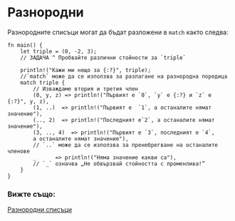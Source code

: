 # Разнородни

Разнородните списъци могат да бъдат разложени в  `match` както следва:

```rust,editable
fn main() {
    let triple = (0, -2, 3);
    // ЗАДАЧА ^ Пробвайте различни стойности за `triple`

    println!("Кажи ми нещо за {:?}", triple);
    //`match` може да се използва за разлагане на разнородна поредица
    match triple {
        // Изваждаме втория и третия член
        (0, y, z) => println!("Първият е `0`, `y` е {:?} и `z` е {:?}", y, z),
        (1, ..)  => println!("Първият е  `1`, а останалите нямат значение"),
        (.., 2)  => println!("Последният е`2`, а останалите нямат значение"),
        (3, .., 4)  => println!("Първият е `3`, последният е `4`,
        а останалите нямат значение"),
        // `..` може да се използва за пренебрегване на останалите членове
        _      => println!("Няма значение какви са"),
        // `_` означва „Не обвързвай стойността с променлива!”
    }
}
```

### Вижте също:

[Разнородни списъци](../../../primitives/tuples.md)
